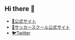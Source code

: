 ## Hi there 👋

- [🔗公式サイト](https://w-fu.com)
- [🔗サッカースクール公式サイト](https://sc.w-fu.com)
- [🐦Twitter](https://twitter.com/funabashiunited?ref_src=twsrc%5Etfw)
